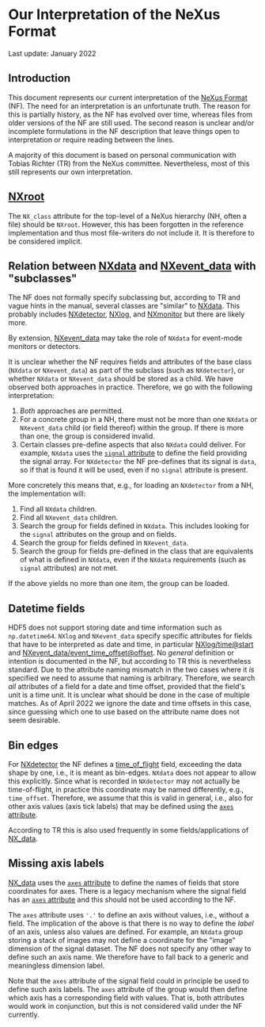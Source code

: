 # Our Interpretation of the NeXus Format

Last update: January 2022

## Introduction

This document represents our current interpretation of the [NeXus Format](https://www.nexusformat.org/) (NF).
The need for an interpretation is an unfortunate truth.
The reason for this is partially history, as the NF has evolved over time, whereas files from older versions of the NF are still used.
The second reason is unclear and/or incomplete formulations in the NF description that leave things open to interpretation or require reading between the lines.

A majority of this document is based on personal communication with Tobias Richter (TR) from the NeXus committee.
Nevertheless, most of this still represents our own interpretation.

## [NXroot](https://manual.nexusformat.org/classes/base_classes/NXroot.html)

The `NX_class` attribute for the top-level of a NeXus hierarchy (NH, often a file) should be `NXroot`.
However, this has been forgotten in the reference implementation and thus most file-writers do not include it.
It is therefore to be considered implicit.

## Relation between [NXdata](https://manual.nexusformat.org/classes/base_classes/NXdata.html) and [NXevent_data](https://manual.nexusformat.org/classes/base_classes/NXevent_data.html) with "subclasses"

The NF does not formally specify subclassing but, according to TR and vague hints in the manual, several classes are "similar" to [NXdata](https://manual.nexusformat.org/classes/base_classes/NXdata.html).
This probably includes [NXdetector](https://manual.nexusformat.org/classes/base_classes/NXdetector.html), [NXlog](https://manual.nexusformat.org/classes/base_classes/NXlog.html), and [NXmonitor](https://manual.nexusformat.org/classes/base_classes/NXmonitor.html) but there are likely more.

By extension, [NXevent_data](https://manual.nexusformat.org/classes/base_classes/NXevent_data.html) may take the role of `NXdata` for event-mode monitors or detectors.

It is unclear whether the NF requires fields and attributes of the base class (`NXdata` or `NXevent_data`) as part of the subclass (such as `NXdetector`), or whether `NXdata` or `NXevent_data` should be stored as a child.
We have observed both approaches in practice.
Therefore, we go with the following interpretation:

1. *Both* approaches are permitted.
2. For a concrete group in a NH, there must not be more than one `NXdata` or `NXevent_data` child (or field thereof) within the group.
   If there is more than one, the group is considered invalid.
3. Certain classes pre-define aspects that also `NXdata` could deliver.
   For example, `NXdata` uses the [`signal` attribute](https://manual.nexusformat.org/classes/base_classes/NXdata.html#nxdata-signal-attribute) to define the field providing the signal array.
   For `NXdetector` the NF pre-defines that its signal is `data`, so if that is found it will be used, even if no `signal` attribute is present.

More concretely this means that, e.g., for loading an `NXdetector` from a NH, the implementation will:

1. Find all `NXdata` children.
2. Find all `NXevent_data` children.
3. Search the group for fields defined in `NXdata`.
   This includes looking for the `signal` attributes on the group and on fields.
4. Search the group for fields defined in `NXevent_data`.
5. Search the group for fields pre-defined in the class that are equivalents of what is defined in `NXdata`, even if the `NXdata` requirements (such as `signal` attributes) are not met.

If the above yields no more than one item, the group can be loaded.

## Datetime fields

HDF5 does not support storing date and time information such as `np.datetime64`.
`NXlog` and `NXevent_data` specify specific attributes for fields that have to be interpreted as date and time, in particular [NXlog/time@start](https://manual.nexusformat.org/classes/base_classes/NXlog.html#nxlog-time-start-attribute) and [NXevent_data/event_time_offset@offset](https://manual.nexusformat.org/classes/base_classes/NXevent_data.html#nxevent-data-event-time-offset-field).
No *general* definition or intention is documented in the NF, but according to TR this is nevertheless standard.
Due to the attribute naming mismatch in the two cases where it *is* specified we need to assume that naming is arbitrary.
Therefore, we search *all* attributes of a field for a date and time offset, provided that the field's unit is a time unit.
It is unclear what should be done in the case of multiple matches.
As of April 2022 we ignore the date and time offsets in this case, since guessing which one to use based on the attribute name does not seem desirable.

## Bin edges

For [NXdetector](https://manual.nexusformat.org/classes/base_classes/NXdetector.html) the NF defines a [time_of_flight](https://manual.nexusformat.org/classes/base_classes/NXdetector.html#nxdetector-time-of-flight-field) field, exceeding the data shape by one, i.e., it is meant as bin-edges.
`NXdata` does not appear to allow this explicitly.
Since what is recorded in `NXdetector` may not actually be time-of-flight, in practice this coordinate may be named differently, e.g., `time_offset`.
Therefore, we assume that this is valid in general, i.e., also for other axis values (axis tick labels) that may be defined using the [`axes` attribute](https://manual.nexusformat.org/classes/base_classes/NXdata.html#nxdata-axes-attribute).

According to TR this is also used frequently in some fields/applications of [NX_data](https://manual.nexusformat.org/classes/base_classes/NX_data.html).

## Missing axis labels

[NX_data](https://manual.nexusformat.org/classes/base_classes/NX_data.html) uses the [`axes` attribute](https://manual.nexusformat.org/classes/base_classes/NXdata.html#nxdata-axes-attribute) to define the names of fields that store coordinates for axes.
There is a legacy mechanism where the signal field has an [`axes` attribute](https://manual.nexusformat.org/classes/base_classes/NXdata.html#nxdata-data-axes-attribute) and this should not be used according to the NF.

The `axes` attribute uses `'.'` to define an axis without values, i.e., without a field.
The implication of the above is that there is no way to define the *label* of an axis, unless also values are defined.
For example, an `NXdata` group storing a stack of images may not define a coordinate for the "image" dimension of the signal dataset.
The NF does not specify any other way to define such an axis name.
We therefore have to fall back to a generic and meaningless dimension label.

Note that the `axes` attribute of the signal field could in principle be used to define such axis labels.
The `axes` attribute of the group would then define which axis has a corresponding field with values.
That is, both attributes would work in conjunction, but this is not considered valid under the NF currently.

